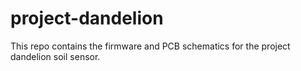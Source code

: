 # project-dandelion
This repo contains the firmware and PCB schematics for the project dandelion soil sensor.
